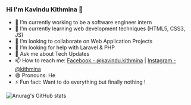 ### Hi I'm Kavindu Kithmina 👋


- 🔭 I’m currently working to be a software engineer intern
- 🌱 I’m currently learning web development techniques (HTML5, CSS3, JS)
- 👯 I’m looking to collaborate on Web Application Projects
- 🤔 I’m looking for help with Laravel & PHP
- 💬 Ask me about Tech Updates
- 📫 How to reach me: [Facebook - @kavindu.kithmina](https://www.facebook.com/kavindu.kithmina/) | [Instagram -@kithmina](https://www.instagram.com/k_i_t_h_m_i_n_a_/)
- 😄 Pronouns: He
- ⚡ Fun fact: Want to do everything but finally nothing !


![Anurag's GitHub stats](https://github-readme-stats.vercel.app/api?username=kkithmina&show_icons=true&theme=dark)






